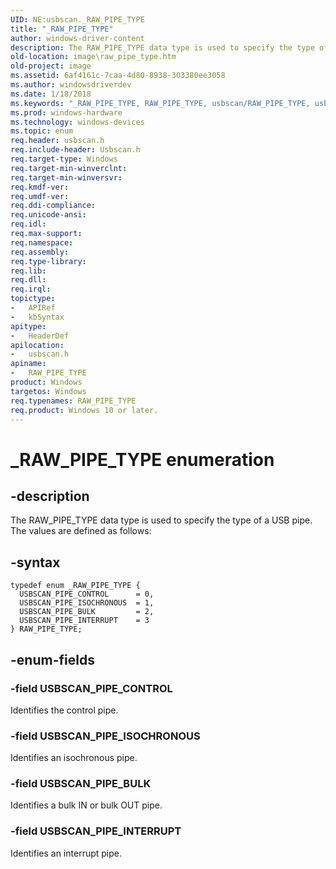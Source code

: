```yaml
---
UID: NE:usbscan._RAW_PIPE_TYPE
title: "_RAW_PIPE_TYPE"
author: windows-driver-content
description: The RAW_PIPE_TYPE data type is used to specify the type of a USB pipe.
old-location: image\raw_pipe_type.htm
old-project: image
ms.assetid: 6af4161c-7caa-4d80-8938-303380ee3058
ms.author: windowsdriverdev
ms.date: 1/18/2018
ms.keywords: "_RAW_PIPE_TYPE, RAW_PIPE_TYPE, usbscan/RAW_PIPE_TYPE, usbscan/USBSCAN_PIPE_CONTROL, USBSCAN_PIPE_BULK, usbscan/USBSCAN_PIPE_BULK, USBSCAN_PIPE_INTERRUPT, image.raw_pipe_type, RAW_PIPE_TYPE enumeration [Imaging Devices], usbscan/USBSCAN_PIPE_INTERRUPT, stifnc_6f079c69-737d-4653-9e83-202418853f75.xml, USBSCAN_PIPE_ISOCHRONOUS, USBSCAN_PIPE_CONTROL, usbscan/USBSCAN_PIPE_ISOCHRONOUS"
ms.prod: windows-hardware
ms.technology: windows-devices
ms.topic: enum
req.header: usbscan.h
req.include-header: Usbscan.h
req.target-type: Windows
req.target-min-winverclnt: 
req.target-min-winversvr: 
req.kmdf-ver: 
req.umdf-ver: 
req.ddi-compliance: 
req.unicode-ansi: 
req.idl: 
req.max-support: 
req.namespace: 
req.assembly: 
req.type-library: 
req.lib: 
req.dll: 
req.irql: 
topictype:
-	APIRef
-	kbSyntax
apitype:
-	HeaderDef
apilocation:
-	usbscan.h
apiname:
-	RAW_PIPE_TYPE
product: Windows
targetos: Windows
req.typenames: RAW_PIPE_TYPE
req.product: Windows 10 or later.
---
```


# _RAW_PIPE_TYPE enumeration


## -description


The RAW_PIPE_TYPE data type is used to specify the type of a USB pipe. The values are defined as follows:


## -syntax


````
typedef enum _RAW_PIPE_TYPE { 
  USBSCAN_PIPE_CONTROL      = 0,
  USBSCAN_PIPE_ISOCHRONOUS  = 1,
  USBSCAN_PIPE_BULK         = 2,
  USBSCAN_PIPE_INTERRUPT    = 3
} RAW_PIPE_TYPE;
````


## -enum-fields




### -field USBSCAN_PIPE_CONTROL

Identifies the control pipe.


### -field USBSCAN_PIPE_ISOCHRONOUS

Identifies an isochronous pipe.


### -field USBSCAN_PIPE_BULK

Identifies a bulk IN or bulk OUT pipe.


### -field USBSCAN_PIPE_INTERRUPT

Identifies an interrupt pipe.

